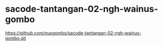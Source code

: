 # sacode-tantangan-02-ngh-wainus-gombo
https://github.com/nusgombo/sacode-tantangan-02-ngh-wainus-gombo.git
